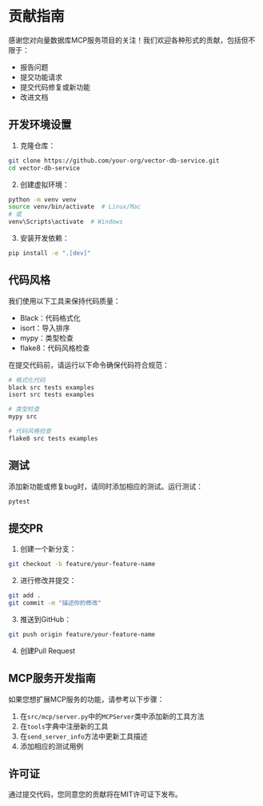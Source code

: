 # 贡献指南

感谢您对向量数据库MCP服务项目的关注！我们欢迎各种形式的贡献，包括但不限于：

- 报告问题
- 提交功能请求
- 提交代码修复或新功能
- 改进文档

## 开发环境设置

1. 克隆仓库：

```bash
git clone https://github.com/your-org/vector-db-service.git
cd vector-db-service
```

2. 创建虚拟环境：

```bash
python -m venv venv
source venv/bin/activate  # Linux/Mac
# 或
venv\Scripts\activate  # Windows
```

3. 安装开发依赖：

```bash
pip install -e ".[dev]"
```

## 代码风格

我们使用以下工具来保持代码质量：

- Black：代码格式化
- isort：导入排序
- mypy：类型检查
- flake8：代码风格检查

在提交代码前，请运行以下命令确保代码符合规范：

```bash
# 格式化代码
black src tests examples
isort src tests examples

# 类型检查
mypy src

# 代码风格检查
flake8 src tests examples
```

## 测试

添加新功能或修复bug时，请同时添加相应的测试。运行测试：

```bash
pytest
```

## 提交PR

1. 创建一个新分支：

```bash
git checkout -b feature/your-feature-name
```

2. 进行修改并提交：

```bash
git add .
git commit -m "描述你的修改"
```

3. 推送到GitHub：

```bash
git push origin feature/your-feature-name
```

4. 创建Pull Request

## MCP服务开发指南

如果您想扩展MCP服务的功能，请参考以下步骤：

1. 在`src/mcp/server.py`中的`MCPServer`类中添加新的工具方法
2. 在`tools`字典中注册新的工具
3. 在`send_server_info`方法中更新工具描述
4. 添加相应的测试用例

## 许可证

通过提交代码，您同意您的贡献将在MIT许可证下发布。
